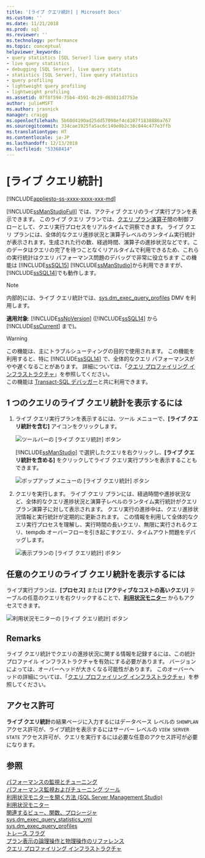 ```yaml
---
title: '[ライブ クエリ統計] | Microsoft Docs'
ms.custom: ''
ms.date: 11/21/2018
ms.prod: sql
ms.reviewer: ''
ms.technology: performance
ms.topic: conceptual
helpviewer_keywords:
- query statistics [SQL Server] live query stats
- live query statistics
- debugging [SQL Server], live query stats
- statistics [SQL Server], live query statistics
- query profiling
- lightweight query profiling
- lightweight profiling
ms.assetid: 07f8f594-75b4-4591-8c29-d63811d7753e
author: julieMSFT
ms.author: jrasnick
manager: craigg
ms.openlocfilehash: 5b60d4190ad25dd57098ef4cd107f1838886a767
ms.sourcegitcommit: 334cae1925fa5ac6c140e0b2c38c844c477e3ffb
ms.translationtype: HT
ms.contentlocale: ja-JP
ms.lasthandoff: 12/13/2018
ms.locfileid: "53368414"
---
```

# <a name="live-query-statistics"></a>[ライブ クエリ統計]
[!INCLUDE[appliesto-ss-xxxx-xxxx-xxx-md](../../includes/appliesto-ss-xxxx-xxxx-xxx-md.md)]

[!INCLUDE[ssManStudioFull](../../includes/ssmanstudiofull-md.md)] では、アクティブ クエリのライブ実行プランを表示できます。 このライブ クエリ プランでは、[クエリ プラン演算子](../../relational-databases/showplan-logical-and-physical-operators-reference.md)間の制御フローとして、クエリ実行プロセスをリアルタイムで洞察できます。 ライブ クエリ プランには、全体的なクエリ進捗状況と演算子レベルのランタイム実行統計が表示されます。生成された行の数、経過時間、演算子の進捗状況などです。このデータはクエリの完了を待つことなくリアルタイムで利用できるため、これらの実行統計はクエリ パフォーマンス問題のデバッグで非常に役立ちます この機能は [!INCLUDE[ssSQL15](../../includes/sssql15-md.md)] [!INCLUDE[ssManStudio](../../includes/ssmanstudio-md.md)]から利用できますが、 [!INCLUDE[ssSQL14](../../includes/sssql14-md.md)]でも動作します。  

> [!NOTE]
> 内部的には、ライブ クエリ統計では、[sys.dm_exec_query_profiles](../../relational-databases/system-dynamic-management-views/sys-dm-exec-query-profiles-transact-sql.md) DMV を利用します。
  
**適用対象**: [!INCLUDE[ssNoVersion](../../includes/ssnoversion-md.md)] ([!INCLUDE[ssSQL14](../../includes/sssql14-md.md)] から [!INCLUDE[ssCurrent](../../includes/sscurrent-md.md)] まで)。  
  
> [!WARNING]  
> この機能は、主にトラブルシューティングの目的で使用されます。 この機能を利用すると、特に [!INCLUDE[ssSQL14](../../includes/sssql14-md.md)] で、全体的なクエリ パフォーマンスがやや遅くなることがあります。 詳細については、「[クエリ プロファイリング インフラストラクチャ](../../relational-databases/performance/query-profiling-infrastructure.md)」を参照してください。  
> この機能は [Transact-SQL デバッガー](../../relational-databases/scripting/configure-firewall-rules-before-running-the-tsql-debugger.md)と共に利用できます。  
  
## <a name="to-view-live-query-statistics-for-one-query"></a>1 つのクエリのライブ クエリ統計を表示するには 
  
1.  ライブ クエリ実行プランを表示するには、ツール メニューで、**[ライブ クエリ統計を含む]** アイコンをクリックします。  
  
     ![ツールバーの [ライブ クエリ統計] ボタン](../../relational-databases/performance/media/livequerystatstoolbar.png "ツールバーの [ライブ クエリ統計] ボタン")  
  
     [!INCLUDE[ssManStudio](../../includes/ssmanstudio-md.md)] で選択したクエリを右クリックし、**[ライブ クエリ統計を含める]** をクリックしてライブ クエリ実行プランを表示することもできます。  
  
     ![ポップアップ メニューの [ライブ クエリ統計] ボタン](../../relational-databases/performance/media/livequerystatsmenu.png "ポップアップ メニューの [ライブ クエリ統計] ボタン")  
  
2.  クエリを実行します。 ライブ クエリ プランには、経過時間や進捗状況など、全体的なクエリ進捗状況と演算子レベルのランタイム実行統計がクエリ プラン演算子に対して表示されます。 クエリ実行の進捗中は、クエリ進捗状況情報と実行統計が定期的に更新されます。 この情報を利用して全体的なクエリ実行プロセスを理解し、実行時間の長いクエリ、無限に実行されるクエリ、tempdb オーバーフローを引き起こすクエリ、タイムアウト問題をデバッグします。  
  
     ![表示プランの [ライブ クエリ統計] ボタン](../../relational-databases/performance/media/livequerystatsplan.png "表示プランの [ライブ クエリ統計] ボタン")  
  
## <a name="to-view-live-query-statistics-for-any-query"></a>任意のクエリのライブ クエリ統計を表示するには 

ライブ実行プランは、**[プロセス]** または **[アクティブなコストの高いクエリ]** テーブルの任意のクエリを右クリックすることで、**[利用状況モニター](../../relational-databases/performance-monitor/activity-monitor.md)** からもアクセスできます。  
  
 ![利用状況モニターの [ライブ クエリ統計] ボタン](../../relational-databases/performance/media/livequerystatsactmon.png "利用状況モニターの [ライブ クエリ統計] ボタン")  
  
## <a name="remarks"></a>Remarks  
 ライブ クエリ統計でクエリの進捗状況に関する情報を記録するには、この統計プロファイル インフラストラクチャを有効にする必要があります。 バージョンによっては、オーバーヘッドが大きくなる可能性があります。 このオーバーヘッドの詳細については、「[クエリ プロファイリング インフラストラクチャ](../../relational-databases/performance/query-profiling-infrastructure.md)」を参照してください。
  
## <a name="permissions"></a>アクセス許可  
 **ライブ クエリ統計**の結果ページに入力するにはデータベース レベルの `SHOWPLAN` アクセス許可が、ライブ統計を表示するにはサーバー レベルの `VIEW SERVER STATE` アクセス許可が、クエリを実行するには必要な任意のアクセス許可が必要になります。  
  
## <a name="see-also"></a>参照  
 [パフォーマンスの監視とチューニング](../../relational-databases/performance/monitor-and-tune-for-performance.md)     
 [パフォーマンス監視およびチューニング ツール](../../relational-databases/performance/performance-monitoring-and-tuning-tools.md)     
 [利用状況モニターを開く方法 &#40;SQL Server Management Studio&#41;](../../relational-databases/performance-monitor/open-activity-monitor-sql-server-management-studio.md)     
 [利用状況モニター](../../relational-databases/performance-monitor/activity-monitor.md)     
 [関連するビュー、関数、プロシージャ](../../relational-databases/performance/monitoring-performance-by-using-the-query-store.md)     
 [sys.dm_exec_query_statistics_xml](../../relational-databases/system-dynamic-management-views/sys-dm-exec-query-statistics-xml-transact-sql.md)     
 [sys.dm_exec_query_profiles](../../relational-databases/system-dynamic-management-views/sys-dm-exec-query-profiles-transact-sql.md)     
 [トレース フラグ](../../t-sql/database-console-commands/dbcc-traceon-trace-flags-transact-sql.md)    
 [プラン表示の論理操作と物理操作のリファレンス](../../relational-databases/showplan-logical-and-physical-operators-reference.md)     
 [クエリ プロファイリング インフラストラクチャ](../../relational-databases/performance/query-profiling-infrastructure.md)   
